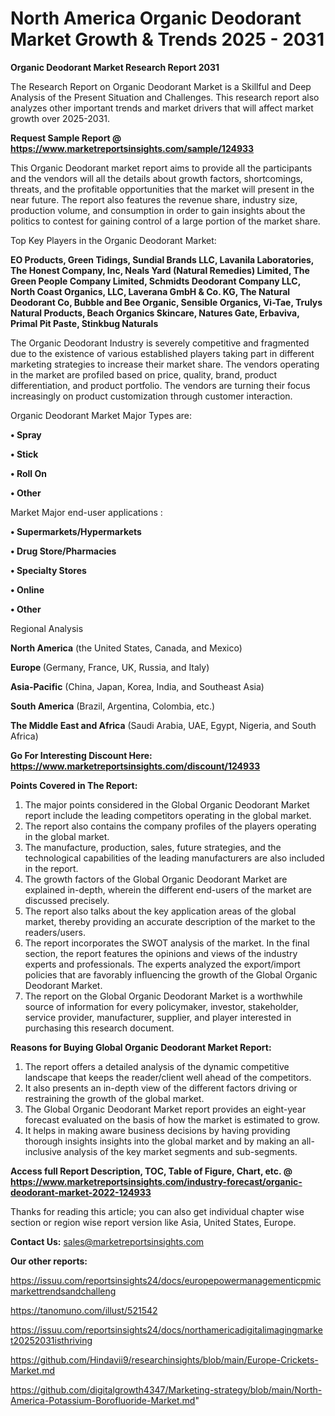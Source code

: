 # North America Organic Deodorant Market Growth & Trends 2025 - 2031

<strong>Organic Deodorant Market Research Report 2031</strong>

The Research Report on Organic Deodorant Market is a Skillful and Deep Analysis of the Present Situation and Challenges. This research report also analyzes other important trends and market drivers that will affect market growth over 2025-2031.

<strong>Request Sample Report @ <a href=https://www.marketreportsinsights.com/sample/124933>https://www.marketreportsinsights.com/sample/124933</a></strong>

This Organic Deodorant market report aims to provide all the participants and the vendors will all the details about growth factors, shortcomings, threats, and the profitable opportunities that the market will present in the near future. The report also features the revenue share, industry size, production volume, and consumption in order to gain insights about the politics to contest for gaining control of a large portion of the market share.

Top Key Players in the Organic Deodorant Market:

<strong>EO Products, Green Tidings, Sundial Brands LLC, Lavanila Laboratories, The Honest Company, Inc, Neals Yard (Natural Remedies) Limited, The Green People Company Limited, Schmidts Deodorant Company LLC, North Coast Organics, LLC, Laverana GmbH & Co. KG, The Natural Deodorant Co, Bubble and Bee Organic, Sensible Organics, Vi-Tae, Trulys Natural Products, Beach Organics Skincare, Natures Gate, Erbaviva, Primal Pit Paste, Stinkbug Naturals</strong>

The Organic Deodorant Industry is severely competitive and fragmented due to the existence of various established players taking part in different marketing strategies to increase their market share. The vendors operating in the market are profiled based on price, quality, brand, product differentiation, and product portfolio. The vendors are turning their focus increasingly on product customization through customer interaction.

Organic Deodorant Market Major Types are:

<strong>• Spray

• Stick

• Roll On

• Other</strong>

Market Major end-user applications :

<strong>• Supermarkets/Hypermarkets

• Drug Store/Pharmacies

• Specialty Stores

• Online

• Other</strong>

Regional Analysis

</u><strong><b>North America</b></strong> (the United States, Canada, and Mexico)

<strong><b>Europe </b></strong>(Germany, France, UK, Russia, and Italy)

<strong><b>Asia-Pacific</b></strong> (China, Japan, Korea, India, and Southeast Asia)

<strong><b>South America</b></strong> (Brazil, Argentina, Colombia, etc.)

<strong><b>The Middle East and Africa</b></strong> (Saudi Arabia, UAE, Egypt, Nigeria, and South Africa)

<strong>Go For Interesting Discount Here: <a href=https://www.marketreportsinsights.com/discount/124933>https://www.marketreportsinsights.com/discount/124933</a></strong>

<strong>Points Covered in The Report:</strong>
<ol>
  <li>The major points considered in the Global Organic Deodorant Market report include the leading competitors operating in the global market.</li>
  <li>The report also contains the company profiles of the players operating in the global market.</li>
  <li>The manufacture, production, sales, future strategies, and the technological capabilities of the leading manufacturers are also included in the report.</li>
  <li>The growth factors of the Global Organic Deodorant Market are explained in-depth, wherein the different end-users of the market are discussed precisely.</li>
  <li>The report also talks about the key application areas of the global market, thereby providing an accurate description of the market to the readers/users.</li>
  <li>The report incorporates the SWOT analysis of the market. In the final section, the report features the opinions and views of the industry experts and professionals. The experts analyzed the export/import policies that are favorably influencing the growth of the Global Organic Deodorant Market.</li>
  <li>The report on the Global Organic Deodorant Market is a worthwhile source of information for every policymaker, investor, stakeholder, service provider, manufacturer, supplier, and player interested in purchasing this research document.</li>
</ol>
<strong>Reasons for Buying Global Organic Deodorant Market Report:</strong>

<ol>
  <li>The report offers a detailed analysis of the dynamic competitive landscape that keeps the reader/client well ahead of the competitors.</li>
  <li>It also presents an in-depth view of the different factors driving or restraining the growth of the global market.</li>
  <li>The Global Organic Deodorant Market report provides an eight-year forecast evaluated on the basis of how the market is estimated to grow.</li>
  <li>It helps in making aware business decisions by having providing thorough insights insights into the global market and by making an all-inclusive analysis of the key market segments and sub-segments.</li>
</ol>
<strong>Access full Report Description, TOC, Table of Figure, Chart, etc. @ <a href=https://www.marketreportsinsights.com/industry-forecast/organic-deodorant-market-2022-124933>https://www.marketreportsinsights.com/industry-forecast/organic-deodorant-market-2022-124933</a></strong>


Thanks for reading this article; you can also get individual chapter wise section or region wise report version like Asia, United States, Europe.

<strong>Contact Us:</strong>
sales@marketreportsinsights.com

<strong>Our other reports:</strong>

<a href=https://issuu.com/reportsinsights24/docs/europepowermanagementicpmicmarkettrendsandchalleng>https://issuu.com/reportsinsights24/docs/europepowermanagementicpmicmarkettrendsandchalleng</a>

<a href=https://tanomuno.com/illust/521542>https://tanomuno.com/illust/521542</a>

<a href=https://issuu.com/reportsinsights24/docs/northamericadigitalimagingmarket20252031isthriving>https://issuu.com/reportsinsights24/docs/northamericadigitalimagingmarket20252031isthriving</a>

<a href=https://github.com/Hindavii9/researchinsights/blob/main/Europe-Crickets-Market.md>https://github.com/Hindavii9/researchinsights/blob/main/Europe-Crickets-Market.md</a>

<a href=https://github.com/digitalgrowth4347/Marketing-strategy/blob/main/North-America-Potassium-Borofluoride-Market.md>https://github.com/digitalgrowth4347/Marketing-strategy/blob/main/North-America-Potassium-Borofluoride-Market.md</a>"
